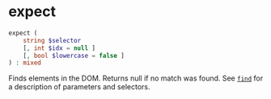 # expect

```php
expect (
    string $selector
    [, int $idx = null ]
    [, bool $lowercase = false ]
) : mixed
```

Finds elements in the DOM.
Returns null if no match was found.
See [`find`](./find/) for a description of parameters and selectors.